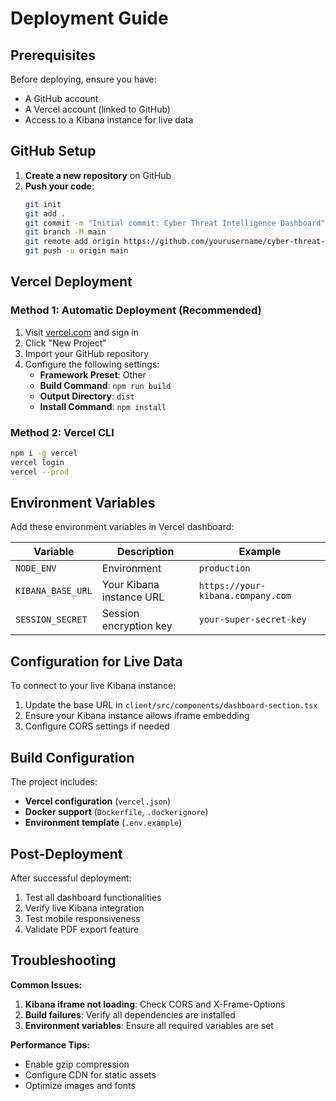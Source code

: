 # Deployment Guide

## Prerequisites

Before deploying, ensure you have:
- A GitHub account
- A Vercel account (linked to GitHub)
- Access to a Kibana instance for live data

## GitHub Setup

1. **Create a new repository** on GitHub
2. **Push your code**:
   ```bash
   git init
   git add .
   git commit -m "Initial commit: Cyber Threat Intelligence Dashboard"
   git branch -M main
   git remote add origin https://github.com/yourusername/cyber-threat-dashboard.git
   git push -u origin main
   ```

## Vercel Deployment

### Method 1: Automatic Deployment (Recommended)

1. Visit [vercel.com](https://vercel.com) and sign in
2. Click "New Project"
3. Import your GitHub repository
4. Configure the following settings:
   - **Framework Preset**: Other
   - **Build Command**: `npm run build`
   - **Output Directory**: `dist`
   - **Install Command**: `npm install`

### Method 2: Vercel CLI

```bash
npm i -g vercel
vercel login
vercel --prod
```

## Environment Variables

Add these environment variables in Vercel dashboard:

| Variable | Description | Example |
|----------|-------------|---------|
| `NODE_ENV` | Environment | `production` |
| `KIBANA_BASE_URL` | Your Kibana instance URL | `https://your-kibana.company.com` |
| `SESSION_SECRET` | Session encryption key | `your-super-secret-key` |

## Configuration for Live Data

To connect to your live Kibana instance:

1. Update the base URL in `client/src/components/dashboard-section.tsx`
2. Ensure your Kibana instance allows iframe embedding
3. Configure CORS settings if needed

## Build Configuration

The project includes:
- **Vercel configuration** (`vercel.json`)
- **Docker support** (`Dockerfile`, `.dockerignore`)
- **Environment template** (`.env.example`)

## Post-Deployment

After successful deployment:
1. Test all dashboard functionalities
2. Verify live Kibana integration
3. Test mobile responsiveness
4. Validate PDF export feature

## Troubleshooting

**Common Issues:**

1. **Kibana iframe not loading**: Check CORS and X-Frame-Options
2. **Build failures**: Verify all dependencies are installed
3. **Environment variables**: Ensure all required variables are set

**Performance Tips:**
- Enable gzip compression
- Configure CDN for static assets
- Optimize images and fonts